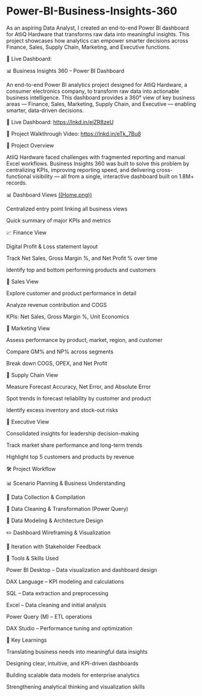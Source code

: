 # Power-BI-Business-Insights-360
As an aspiring Data Analyst, I created an end-to-end Power BI dashboard for AtliQ Hardware that transforms raw data into meaningful insights. This project showcases how analytics can empower smarter decisions across Finance, Sales, Supply Chain, Marketing, and Executive functions.

🔗 Live Dashboard: 


📊 Business Insights 360 – Power BI Dashboard

An end-to-end Power BI analytics project designed for AtliQ Hardware, a consumer electronics company, to transform raw data into actionable business intelligence. This dashboard provides a 360° view of key business areas — Finance, Sales, Marketing, Supply Chain, and Executive — enabling smarter, data-driven decisions.

🔗 Live Dashboard: https://lnkd.in/ejZR8zeU

🔗 Project Walkthrough Video: https://lnkd.in/eTk_7Bu8



📁 Project Overview

AtliQ Hardware faced challenges with fragmented reporting and manual Excel workflows. Business Insights 360 was built to solve this problem by centralizing KPIs, improving reporting speed, and delivering cross-functional visibility — all from a single, interactive dashboard built on 1.8M+ records.

📊 Dashboard Views
[((Home.png))](https://github.com/shahryarnafiz/Power-BI-Business-Insights-360/blob/main/Home.png)

Centralized entry point linking all business views

Quick summary of major KPIs and metrics

📈 Finance View

Digital Profit & Loss statement layout

Track Net Sales, Gross Margin %, and Net Profit % over time

Identify top and bottom performing products and customers

💼 Sales View

Explore customer and product performance in detail

Analyze revenue contribution and COGS

KPIs: Net Sales, Gross Margin %, Unit Economics

📣 Marketing View

Assess performance by product, market, region, and customer

Compare GM% and NP% across segments

Break down COGS, OPEX, and Net Profit

🚚 Supply Chain View

Measure Forecast Accuracy, Net Error, and Absolute Error

Spot trends in forecast reliability by customer and product

Identify excess inventory and stock-out risks

🤵 Executive View

Consolidated insights for leadership decision-making

Track market share performance and long-term trends

Highlight top 5 customers and products by revenue

🛠 Project Workflow

📊 Scenario Planning & Business Understanding

📁 Data Collection & Compilation

🧹 Data Cleaning & Transformation (Power Query)

🧱 Data Modeling & Architecture Design

✏️ Dashboard Wireframing & Visualization

🔁 Iteration with Stakeholder Feedback

🧰 Tools & Skills Used

Power BI Desktop – Data visualization and dashboard design

DAX Language – KPI modeling and calculations

SQL – Data extraction and preprocessing

Excel – Data cleaning and initial analysis

Power Query (M) – ETL operations

DAX Studio – Performance tuning and optimization

🚀 Key Learnings

Translating business needs into meaningful data insights

Designing clear, intuitive, and KPI-driven dashboards

Building scalable data models for enterprise analytics

Strengthening analytical thinking and visualization skills
